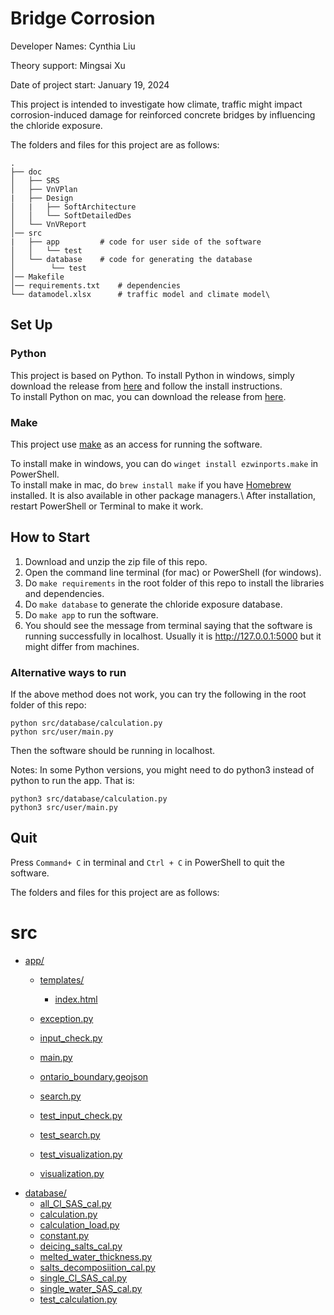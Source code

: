 # Bridge Corrosion

Developer Names: Cynthia Liu

Theory support: Mingsai Xu

Date of project start: January 19, 2024

This project is intended to investigate how climate, traffic might impact corrosion-induced damage for reinforced concrete bridges by influencing the chloride exposure.


The folders and files for this project are as follows:
```
.
├── doc                   
│   ├── SRS                
│   ├── VnVPlan         
|   ├── Design
│   |   ├── SoftArchitecture
│   │   └── SoftDetailedDes 
│   └── VnVReport                
│── src          
|   ├── app         # code for user side of the software
│   │   └── test 
│   └── database    # code for generating the database
│        └── test
│── Makefile            
│── requirements.txt    # dependencies
└── datamodel.xlsx      # traffic model and climate model\
```
## Set Up

### Python
This project is based on Python. To install Python in windows, simply download the release from [here](https://www.python.org/downloads/windows/) and follow the install instructions.\
To install Python on mac, you can download the release from [here](https://www.python.org/downloads/macos/).



### Make
This project use [make](https://www.gnu.org/software/make/manual/make.html#Overview) as an access for running the software. 

To install make in windows, you can do 
`winget install ezwinports.make` in PowerShell. \
To install make in mac, do `brew install make` if you have [Homebrew](https://brew.sh/) installed. It is also available in other package managers.\ 
After installation, restart PowerShell or Terminal to make it work.

## How to Start

1. Download and unzip the zip file of this repo.
2. Open the command line terminal (for mac) or PowerShell (for windows).
3. Do `make requirements` in the root folder of this repo to install the libraries and dependencies.
4. Do  `make database` to generate the chloride exposure database.
5. Do  `make app` to run the software. 
6. You should see the message from terminal saying that the software is running successfully in localhost. Usually it is http://127.0.0.1:5000 but it might differ from machines.

### Alternative ways to run
If the above method does not work, you can try the following in the root folder of this repo:
```
python src/database/calculation.py
python src/user/main.py
```
Then the software should be running in localhost.


Notes: In some Python versions, you might need to do python3 instead of python to run the app. That is:
```
python3 src/database/calculation.py
python3 src/user/main.py
```

## Quit
Press `Command+ C` in terminal and `Ctrl + C` in PowerShell to quit the software.



The folders and files for this project are as follows:
# src

* [app/](.\src\app)
  * [templates/](.\src\app\templates)
    * [index.html](.\src\app\templates\index.html)
  
  * [exception.py](.\src\app\exception.py)
  * [input_check.py](.\src\app\input_check.py)
  * [main.py](.\src\app\main.py)
  * [ontario_boundary.geojson](.\src\app\ontario_boundary.geojson)
  * [search.py](.\src\app\search.py)
  * [test_input_check.py](.\src\app\test_input_check.py)
  * [test_search.py](.\src\app\test_search.py)
  * [test_visualization.py](.\src\app\test_visualization.py)
  * [visualization.py](.\src\app\visualization.py)
* [database/](.\src\database)
  * [all_Cl_SAS_cal.py](.\src\database\all_Cl_SAS_cal.py)
  * [calculation.py](.\src\database\calculation.py)
  * [calculation_load.py](.\src\database\calculation_load.py)
  * [constant.py](.\src\database\constant.py)
  * [deicing_salts_cal.py](.\src\database\deicing_salts_cal.py)
  * [melted_water_thickness.py](.\src\database\melted_water_thickness.py)
  * [salts_decomposiition_cal.py](.\src\database\salts_decomposiition_cal.py)
  * [single_Cl_SAS_cal.py](.\src\database\single_Cl_SAS_cal.py)
  * [single_water_SAS_cal.py](.\src\database\single_water_SAS_cal.py)
  * [test_calculation.py](.\src\database\test_calculation.py)
